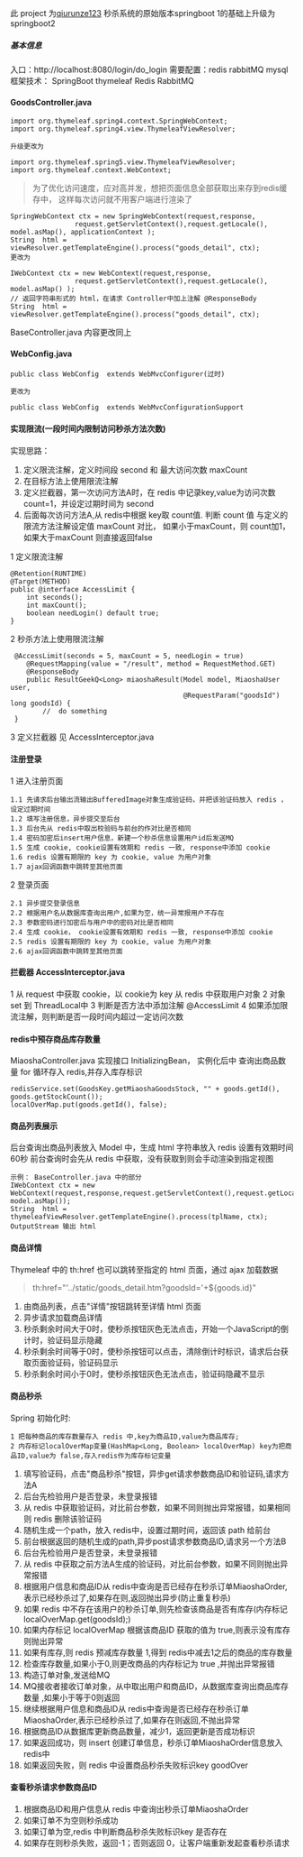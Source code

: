此 project 为[qiurunze123](https://github.com/qiurunze123/miaosha) 秒杀系统的原始版本springboot 1的基础上升级为 springboot2

##### 基本信息
入口：http://localhost:8080/login/do_login
需要配置：redis  rabbitMQ  mysql
框架技术： SpringBoot thymeleaf  Redis RabbitMQ
#### GoodsController.java
```
import org.thymeleaf.spring4.context.SpringWebContext;
import org.thymeleaf.spring4.view.ThymeleafViewResolver;

升级更改为

import org.thymeleaf.spring5.view.ThymeleafViewResolver;
import org.thymeleaf.context.WebContext;

```
>为了优化访问速度，应对高并发，想把页面信息全部获取出来存到redis缓存中，
这样每次访问就不用客户端进行渲染了
```
SpringWebContext ctx = new SpringWebContext(request,response,
                request.getServletContext(),request.getLocale(), model.asMap(), applicationContext );
String  html = viewResolver.getTemplateEngine().process("goods_detail", ctx);    
更改为
                
IWebContext ctx = new WebContext(request,response,
                request.getServletContext(),request.getLocale(), model.asMap() );     
// 返回字符串形式的 html，在请求 Controller中加上注解 @ResponseBody                
String  html = viewResolver.getTemplateEngine().process("goods_detail", ctx); 
```
BaseController.java 内容更改同上

#### WebConfig.java
```
public class WebConfig  extends WebMvcConfigurer(过时)

更改为

public class WebConfig  extends WebMvcConfigurationSupport
```
#### 实现限流(一段时间内限制访问秒杀方法次数)
实现思路：
1. 定义限流注解，定义时间段 second 和 最大访问次数 maxCount
2. 在目标方法上使用限流注解
3. 定义拦截器，第一次访问方法A时，在 redis 中记录key,value为访问次数count=1，并设定过期时间为 second
4. 后面每次访问方法A,从 redis中根据 key取 count值. 判断 count 值 与定义的限流方法注解设定值 maxCount 对比，
如果小于maxCount，则 count加1，如果大于maxCount 则直接返回false

1 定义限流注解
```
@Retention(RUNTIME)
@Target(METHOD)
public @interface AccessLimit {
	int seconds();
	int maxCount();
	boolean needLogin() default true;
}
```
2 秒杀方法上使用限流注解
```
 @AccessLimit(seconds = 5, maxCount = 5, needLogin = true)
    @RequestMapping(value = "/result", method = RequestMethod.GET)
    @ResponseBody
    public ResultGeekQ<Long> miaoshaResult(Model model, MiaoshaUser user,
                                           @RequestParam("goodsId") long goodsId) {
        //  do something                                           
 }
```
3 定义拦截器
见 AccessInterceptor.java
#### 注册登录
1 进入注册页面
```
1.1 先请求后台输出流输出BufferedImage对象生成验证码，并把该验证码放入 redis ，设定过期时间
1.2 填写注册信息，异步提交至后台
1.3 后台先从 redis中取出校验码与前台的作对比是否相同
1.4 密码加密后insert用户信息，新建一个秒杀信息设置用户id后发送MQ
1.5 生成 cookie, cookie设置有效期和 redis 一致, response中添加 cookie
1.6 redis 设置有期限的 key 为 cookie, value 为用户对象
1.7 ajax回调函数中跳转至其他页面
```
2 登录页面
```
2.1 异步提交登录信息
2.2 根据用户名从数据库查询出用户,如果为空，统一异常报用户不存在
2.3 参数密码进行加密后与用户中的密码对比是否相同
2.4 生成 cookie， cookie设置有效期和 redis 一致, response中添加 cookie
2.5 redis 设置有期限的 key 为 cookie, value 为用户对象
2.6 ajax回调函数中跳转至其他页面
```
#### 拦截器 AccessInterceptor.java
1 从 request 中获取 cookie，以 cookie为 key 从 redis 中获取用户对象
2 对象 set 到 ThreadLocal中
3 判断是否方法中添加注解 @AccessLimit
4 如果添加限流注解，则判断是否一段时间内超过一定访问次数
#### redis中预存商品库存数量
MiaoshaController.java 实现接口 InitializingBean， 实例化后中 查询出商品数量 for 循环存入 redis,并存入库存标识
```
redisService.set(GoodsKey.getMiaoshaGoodsStock, "" + goods.getId(), goods.getStockCount());
localOverMap.put(goods.getId(), false);
```
#### 商品列表展示
后台查询出商品列表放入 Model 中，生成 html 字符串放入 redis 设置有效期时间 60秒
前台查询时会先从 redis 中获取，没有获取到则会手动渲染到指定视图
```
示例： BaseController.java 中的部分
IWebContext ctx = new WebContext(request,response,request.getServletContext(),request.getLocale(), model.asMap());
String  html = thymeleafViewResolver.getTemplateEngine().process(tplName, ctx);
OutputStream 输出 html        
```
#### 商品详情
Thymeleaf 中的 th:href 也可以跳转至指定的 html 页面，通过 ajax 加载数据
>th:href="'../static/goods_detail.htm?goodsId='+${goods.id}"

1. 由商品列表，点击"详情"按钮跳转至详情 html 页面
2. 异步请求加载商品详情
3. 秒杀剩余时间大于0时，使秒杀按钮灰色无法点击，开始一个JavaScript的倒计时，验证码显示隐藏
4. 秒杀剩余时间等于0时，使秒杀按钮可以点击，清除倒计时标识，请求后台获取页面验证码，验证码显示
5. 秒杀剩余时间小于0时，使秒杀按钮灰色无法点击，验证码隐藏不显示

#### 商品秒杀
Spring 初始化时:
````
1 把每种商品的库存数量存入 redis 中,key为商品ID,value为商品库存;
2 内存标记localOverMap变量(HashMap<Long, Boolean> localOverMap) key为把商品ID,value为 false,存入redis作为库存标记变量
````
1. 填写验证码，点击"商品秒杀"按钮，异步get请求参数商品ID和验证码,请求方法A
2. 后台先检验用户是否登录，未登录报错
3. 从 redis 中获取验证码，对比前台参数，如果不同则抛出异常报错，如果相同则 redis 删除该验证码
4. 随机生成一个path，放入 redis中，设置过期时间，返回该 path 给前台
5. 前台根据返回的随机生成的path,异步post请求参数商品ID,请求另一个方法B
6. 后台先检验用户是否登录，未登录报错
7. 从 redis 中获取之前方法A生成的验证码，对比前台参数，如果不同则抛出异常报错
8. 根据用户信息和商品ID从 redis中查询是否已经存在秒杀订单MiaoshaOrder,表示已经秒杀过了,如果存在则,返回抛出异步(防止重复秒杀)
9. 如果 redis 中不存在该用户的秒杀订单,则先检查该商品是否有库存(内存标记 localOverMap.get(goodsId);)
10. 如果内存标记 localOverMap 根据该商品ID 获取的值为 true,则表示没有库存则抛出异常
11. 如果有库存,则 redis 预减库存数量 1,得到 redis中减去1之后的商品的库存数量
12. 检查库存数量,如果小于0,则更改商品的内存标记为 true ,并抛出异常报错
13. 构造订单对象,发送给MQ
14. MQ接收者接收订单对象，从中取出用户和商品ID，从数据库查询出商品库存数量 ,如果小于等于0则返回
15. 继续根据用户信息和商品ID从 redis中查询是否已经存在秒杀订单MiaoshaOrder,表示已经秒杀过了,如果存在则返回,不抛出异常
16. 根据商品ID从数据库更新商品数量，减少1，返回更新是否成功标识
17. 如果返回成功，则 insert 创建订单信息，秒杀订单MiaoshaOrder信息放入 redis中
18. 如果返回失败，则 redis 中设置商品秒杀失败标识key goodOver

#### 查看秒杀请求参数商品ID
1. 根据商品ID和用户信息从 redis 中查询出秒杀订单MiaoshaOrder
2. 如果订单不为空则秒杀成功
3. 如果订单为空,redis 中判断商品秒杀失败标识key 是否存在
4. 如果存在则秒杀失败，返回-1；否则返回 0，让客户端重新发起查看秒杀请求
